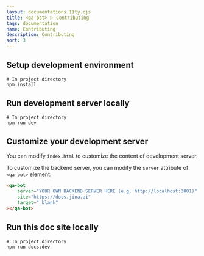```yaml
---
layout: documentations.11ty.cjs
title: <qa-bot> ⌲ Contributing
tags: documentation
name: Contributing
description: Contributing
sort: 3
---
```

## Setup development environment
```shell
# In project directory
npm install
```

## Run development server locally
```shell
# In project directory
npm run dev
```

## Customize your development server
You can modify `index.html` to customize the content of development server.

To customize the backend server, you can modify the `server` attribute of `<qa-bot>` element.

```html
<qa-bot 
    server="YOUR OWN BACKEND SERVER HERE (e.g. http://localhost:3001)"
    site="https://docs.jina.ai"
    target="_blank"
></qa-bot>
```

<qa-bot server="https://jina-ai-jina.docsqa.jina.ai" site="https://docs.jina.ai"></qa-bot>

## Run this doc site locally 
```shell
# In project directory
npm run docs:dev
```


<style>
    qa-bot {
        position: fixed; 
        left: 2rem; 
    }
    qa-bot:not(:defined) { display: none; }
</style>
